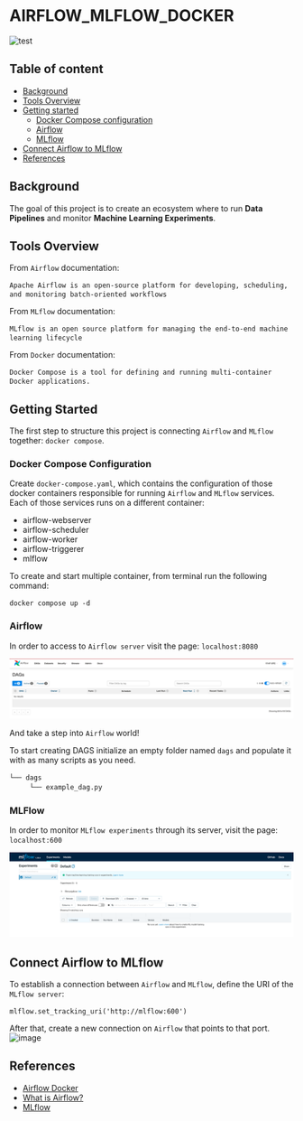 # AIRFLOW_MLFLOW_DOCKER
![test](https://user-images.githubusercontent.com/31510474/196541725-ed4c7fca-4521-48d8-95e0-c7beaa6aa662.png)


## Table of content
- [Background](#background)
- [Tools Overview](#tools_overview)
- [Getting started](#getting_started)
    * [Docker Compose configuration](#docker_config)
    * [Airflow](#airflow)
    * [MLflow](#mlflow)
- [Connect Airflow to MLflow](#airflow_and_mlflow)
- [References](#references)


<a name="background"/>

## Background
The goal of this project is to create an ecosystem where to run **Data Pipelines** and monitor **Machine Learning Experiments**.

<a name="tools_overview"/>

## Tools Overview
From `Airflow` documentation:
```
Apache Airflow is an open-source platform for developing, scheduling, and monitoring batch-oriented workflows
```

From `MLflow` documentation:
```
MLflow is an open source platform for managing the end-to-end machine learning lifecycle
```

From `Docker` documentation:
```
Docker Compose is a tool for defining and running multi-container Docker applications.
```

<a name="getting_started"/>

## Getting Started
The first step to structure this project is connecting `Airflow` and `MLflow` together: `docker compose`.


<a name="docker_config"/>

### Docker Compose Configuration
Create `docker-compose.yaml`, which contains the configuration of those docker containers responsible for running `Airflow` and `MLflow` services. 
Each of those services runs on a different container:
* airflow-webserver
* airflow-scheduler
* airflow-worker
* airflow-triggerer
* mlflow 

To create and start multiple container, from terminal run the following command:
```
docker compose up -d
```

<a name="airflow"/>

### Airflow
In order to access to `Airflow server` visit the page: `localhost:8080`

![img](docs/imgs/airflow_home.png)

And take a step into `Airflow` world!

To start creating DAGS initialize an empty folder named `dags` and populate it with as many scripts as you need.
```bash
└── dags
     └── example_dag.py
```

<a name="mlflow"/>

### MLFlow
In order to monitor `MLflow experiments` through its server, visit the page: `localhost:600`

![img](docs/imgs/mlflow_home.png)

<a name="airflow_and_mlflow"/>

## Connect Airflow to MLflow 
To establish a connection between `Airflow` and `MLflow`, define the URI of the `MLflow server`:
```
mlflow.set_tracking_uri('http://mlflow:600')
```

After that, create a new connection on `Airflow` that points to that port.
<img width="1418" alt="image" src="https://user-images.githubusercontent.com/31510474/196529307-3f2df479-a11b-4a0c-bf73-090b82024907.png">


<a name="references"/>

## References
* [Airflow Docker](https://airflow.apache.org/docs/apache-airflow/2.0.1/start/docker.html)
* [What is Airflow?](https://airflow.apache.org/docs/apache-airflow/stable/index.html)
* [MLflow](https://mlflow.org/docs/latest/index.html)
